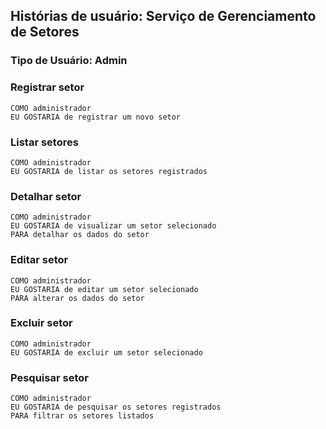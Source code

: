 ## Histórias de usuário: Serviço de Gerenciamento de Setores
### Tipo de Usuário: Admin

### Registrar setor
    
    COMO administrador
    EU GOSTARIA de registrar um novo setor
     

### Listar setores

    COMO administrador
    EU GOSTARIA de listar os setores registrados  


### Detalhar setor

    COMO administrador
    EU GOSTARIA de visualizar um setor selecionado 
    PARA detalhar os dados do setor

### Editar setor
    
    COMO administrador
    EU GOSTARIA de editar um setor selecionado
    PARA alterar os dados do setor

### Excluir setor

    COMO administrador
    EU GOSTARIA de excluir um setor selecionado 

### Pesquisar setor
    
    COMO administrador
    EU GOSTARIA de pesquisar os setores registrados
    PARA filtrar os setores listados

